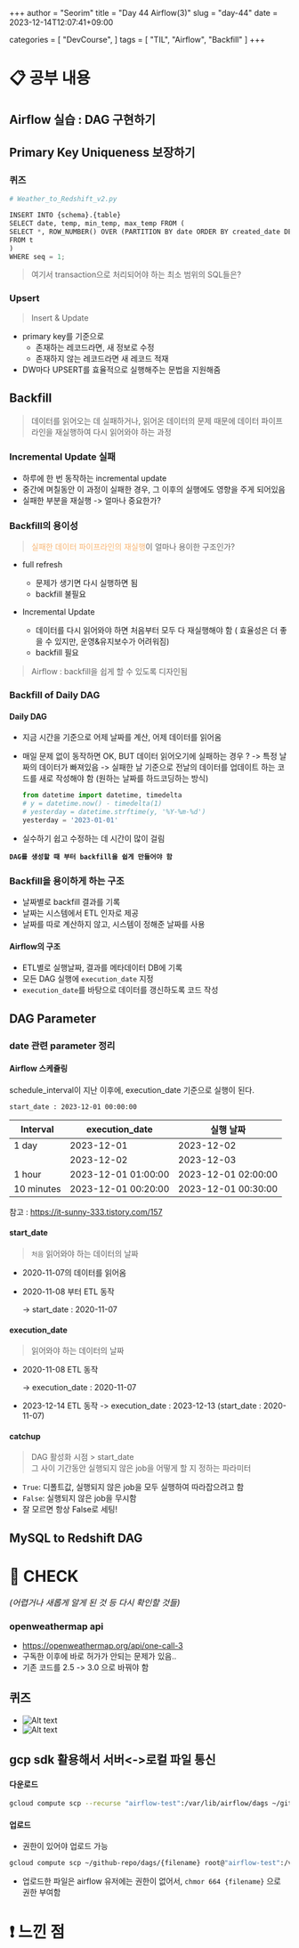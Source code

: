 +++
author = "Seorim"
title =  "Day 44 Airflow(3)"
slug = "day-44"
date = 2023-12-14T12:07:41+09:00

categories = [
    "DevCourse",
]
tags = [
    "TIL", "Airflow", "Backfill"
]
+++

<style>
g1 { color: #79AC78 }
g2 { color: #B0D9B1 }
g3 { color: #D0E7D2 }
g4 { color: #618264 }
o1 { color: #F9B572 }
w1 { color: #FAF8ED }
</style>

# 📋 공부 내용

## Airflow 실습 : DAG 구현하기

## Primary Key Uniqueness 보장하기

### 퀴즈

```python
# Weather_to_Redshift_v2.py

INSERT INTO {schema}.{table}
SELECT date, temp, min_temp, max_temp FROM (
SELECT *, ROW_NUMBER() OVER (PARTITION BY date ORDER BY created_date DESC) seq
FROM t
)
WHERE seq = 1;
```

> 여기서 transaction으로 처리되어야 하는 최소 범위의 SQL들은?

### Upsert

> Insert & Update

-   primary key를 기준으로
    -   존재하는 레코드라면, 새 정보로 수정
    -   존재하지 않는 레코드라면 새 레코드 적재
-   DW마다 UPSERT를 효율적으로 실행해주는 문법을 지원해줌

## Backfill

> 데이터를 읽어오는 데 실패하거나, 읽어온 데이터의 문제 때문에 데이터 파이프라인을 재실행하여 다시 읽어와야 하는 과정

### Incremental Update 실패

-   하루에 한 번 동작하는 incremental update
-   중간에 며칠동안 이 과정이 실패한 경우, 그 이후의 실행에도 영향을 주게 되어있음
-   실패한 부분을 재실행 -> 얼마나 중요한가?

### Backfill의 용이성

> <o1>실패한 데이터 파이프라인의 재실행</o1>이 얼마나 용이한 구조인가?

-   full refresh

    -   문제가 생기면 다시 실행하면 됨
    -   backfill 불필요

-   Incremental Update
    -   데이터를 다시 읽어와야 하면 처음부터 모두 다 재실행해야 함 ( 효율성은 더 좋을 수 있지만, 운영&유지보수가 어려워짐)
    -   backfill 필요

> Airflow : backfill을 쉽게 할 수 있도록 디자인됨

### Backfill of Daily DAG

#### Daily DAG

-   지금 시간을 기준으로 어제 날짜를 계산, 어제 데이터를 읽어옴
-   매일 문제 없이 동작하면 OK, BUT 데이터 읽어오기에 실패하는 경우 ? -> 특정 날짜의 데이터가 빠져있음 -> 실패한 날 기준으로 전날의 데이터를 업데이트 하는 코드를 새로 작성해야 함 (원하는 날짜를 하드코딩하는 방식)

    ```python
    from datetime import datetime, timedelta
    # y = datetime.now() - timedelta(1)
    # yesterday = datetime.strftime(y, '%Y-%m-%d')
    yesterday = '2023-01-01'
    ```

-   실수하기 쉽고 수정하는 데 시간이 많이 걸림

**`DAG를 생성할 때 부터 backfill을 쉽게 만들어야 함`**

### Backfill을 용이하게 하는 구조

-   날짜별로 backfill 결과를 기록
-   날짜는 시스템에서 ETL 인자로 제공
-   날짜를 따로 계산하지 않고, 시스템이 정해준 날짜를 사용

#### Airflow의 구조

-   ETL별로 실행날짜, 결과를 메타데이터 DB에 기록
-   모든 DAG 실행에 `execution_date` 지정
-   `execution_date`를 바탕으로 데이터를 갱신하도록 코드 작성

## DAG Parameter

### date 관련 parameter 정리

#### Airflow 스케쥴링

schedule_interval이 지난 이후에, execution_date 기준으로 실행이 된다.

`start_date : 2023-12-01 00:00:00`

| Interval   | execution_date      | 실행 날짜           |
| ---------- | ------------------- | ------------------- |
| 1 day      | 2023-12-01          | 2023-12-02          |
|            | 2023-12-02          | 2023-12-03          |
| 1 hour     | 2023-12-01 01:00:00 | 2023-12-01 02:00:00 |
| 10 minutes | 2023-12-01 00:20:00 | 2023-12-01 00:30:00 |

참고 : <https://it-sunny-333.tistory.com/157>

#### start_date

> `처음` 읽어와야 하는 데이터의 날짜

-   2020-11-07의 데이터를 읽어옴
-   2020-11-08 부터 ETL 동작

    -> start_date : 2020-11-07

#### execution_date

> 읽어와야 하는 데이터의 날짜

-   2020-11-08 ETL 동작

    -> execution_date : 2020-11-07

-   2023-12-14 ETL 동작
    -> execution_date : 2023-12-13
    (start_date : 2020-11-07)

#### catchup

> DAG 활성화 시점 > start_date  
> 그 사이 기간동안 실행되지 않은 job을 어떻게 할 지 정하는 파라미터

-   `True`: 디폴트값, 실행되지 않은 job을 모두 실행하여 따라잡으려고 함
-   `False`: 실행되지 않은 job을 무시함
-   잘 모르면 항상 False로 세팅!

## MySQL to Redshift DAG

# 👀 CHECK

_<span style = "font-size:15px">(어렵거나 새롭게 알게 된 것 등 다시 확인할 것들)</span>_

### openweathermap api

-   https://openweathermap.org/api/one-call-3
-   구독한 이후에 바로 허가가 안되는 문제가 있음..
-   기존 코드를 2.5 -> 3.0 으로 바꿔야 함

## 퀴즈

-   ![Alt text](image.png)
-   ![Alt text](image-1.png)

## gcp sdk 활용해서 서버<->로컬 파일 통신

#### 다운로드

```zsh
gcloud compute scp --recurse "airflow-test":/var/lib/airflow/dags ~/github-repo/dags
```

#### 업로드

-   권한이 있어야 업로드 가능

```zsh
gcloud compute scp ~/github-repo/dags/{filename} root@"airflow-test":/var/lib/airflow/dags
```

-   업로드한 파일은 airflow 유저에는 권한이 없어서, `chmor 664 {filename}` 으로 권한 부여함

# ❗ 느낀 점
